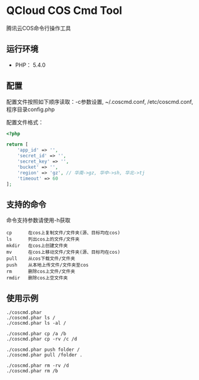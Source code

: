 # QCloud COS Cmd Tool
腾讯云COS命令行操作工具

## 运行环境
- PHP： 5.4.0

## 配置
配置文件按照如下顺序读取：-c参数设置, ~/.coscmd.conf, /etc/coscmd.conf, 程序目录config.php

配置文件格式：
```php
<?php

return [
    'app_id' => '',
    'secret_id' => '',
    'secret_key' => '',
    'bucket' => '',
    'region' => 'gz', // 华南->gz, 华中->sh, 华北->tj
    'timeout' => 60
];
```

## 支持的命令
命令支持参数请使用-h获取

    cp      在cos上复制文件/文件夹(源、目标均在cos)
    ls      列出cos上的文件/文件夹
    mkdir   在cos上创建文件夹
    mv      在cos上移动文件/文件夹(源、目标均在cos)
    pull    从cos下载文件/文件夹
    push    从本地上传文件/文件夹至cos
    rm      删除cos上文件/文件夹
    rmdir   删除cos上空文件夹


## 使用示例

    ./coscmd.phar 
    ./coscmd.phar ls /
    ./coscmd.phar ls -al /

    ./coscmd.phar cp /a /b
    ./coscmd.phar cp -rv /c /d

    ./coscmd.phar push folder /
    ./coscmd.phar pull /folder .

    ./coscmd.phar rm -rv /d
    ./coscmd.phar rm /b

